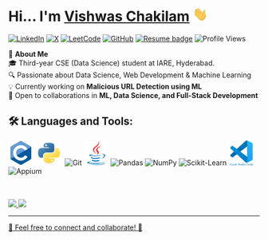 <h1>Hi... I'm <a href="https://github.com/Vishwas-Chakilam">Vishwas Chakilam</a> <img src="https://raw.githubusercontent.com/ABSphreak/ABSphreak/master/gifs/Hi.gif" width="30"></h1>

[![LinkedIn](https://img.shields.io/badge/LinkedIn-30302f?style=flat&logo=linkedin)](https://linkedin.com/in/Vishwas-Chakilam)
[![X](https://img.shields.io/badge/X-30302f?style=flat&logo=X)](https://x.com/vishwas_072)
[![LeetCode](https://img.shields.io/badge/LeetCode-30302f?style=flat&logo=leetcode)](https://leetcode.com/Vishwas-1)
[![GitHub](https://img.shields.io/badge/GitHub-30302f?style=flat&logo=github)](https://github.com/Vishwas-Chakilam)
[![Resume badge](https://img.shields.io/badge/Download_Resume-30302f?style=flat&logo=downloads)](https://drive.google.com/file/d/1SgCj0msC9zlGUHjF6VIphzqrvBV1fnR0/view?usp=sharing)
<img src="https://komarev.com/ghpvc/?username=Vishwas-Chakilam" alt="Profile Views" />

🚀 **About Me**  
🎓 Third-year CSE (Data Science) student at IARE, Hyderabad.<br>
🔍 Passionate about Data Science, Web Development & Machine Learning <br> 
💡 Currently working on **Malicious URL Detection using ML**  <br>
🤝 Open to collaborations in **ML, Data Science, and Full-Stack Development**  <br>


## 🛠 Languages and Tools:

<p align="left">
  <img src="https://raw.githubusercontent.com/devicons/devicon/master/icons/c/c-original.svg" alt="C" width="50" height="50"/>
  <img src="https://raw.githubusercontent.com/devicons/devicon/master/icons/python/python-original.svg" alt="Python" width="55" height="50"/>
  <img src="https://www.vectorlogo.zone/logos/git-scm/git-scm-icon.svg" alt="Git" width="50" height="50"/>
  <img src="https://raw.githubusercontent.com/devicons/devicon/master/icons/java/java-original.svg" alt="Java" width="50" height="50"/>
<img src="https://upload.wikimedia.org/wikipedia/commons/e/ed/Pandas_logo.svg" alt="Pandas" width="50" height="50"/>
<img src="https://upload.wikimedia.org/wikipedia/commons/3/31/NumPy_logo_2020.svg" alt="NumPy" width="50" height="50"/>
<img src="https://upload.wikimedia.org/wikipedia/commons/0/05/Scikit_learn_logo_small.svg" alt="Scikit-Learn" width="50" height="50"/>
  <img src="https://raw.githubusercontent.com/devicons/devicon/1119b9f84c0290e0f0b38982099a2bd027a48bf1/icons/vscode/vscode-original-wordmark.svg" alt="VS Code" width="50" height="50"/>
  <img src="https://www.svgrepo.com/show/353413/appium.svg" alt="Appium" width="50" height="50"/>
</p> 
<br> <br>
<div>
  <a href="https://github.com/Vishwas-Chakilam">
  <img height="180em" src="https://github-readme-stats.vercel.app/api?username=Vishwas-Chakilam&show_icons=true&theme=dark&include_all_commits=true&count_private=true"/>
  <img height="180em" src="https://github-readme-stats.vercel.app/api/top-langs/?username=Vishwas-Chakilam&layout=compact&langs_count=7&theme=dark"/>
</div>

---

💬 Feel free to connect and collaborate! 🚀
